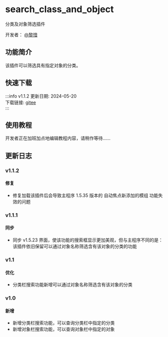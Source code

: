 # search_class_and_object
分类及对象筛选插件

开发者： [@黎愔](/contribution)

## 功能简介

该插件可以筛选具有指定对象的分类。

## 快速下载
:::info v1.1.2
更新日期:  2024-05-20<br/>
下载链接: [gitee](https://gitee.com/ticca/d3dx-skin-manage/releases/download/plugins/search_class_and_object_v1.1.2.zip) <br/>
:::

## 使用教程
开发者正在加班加点地编辑教程内容，请稍作等待......
<!-- ### 加载插件
首先，也是最基础的一步——**加载插件**，请参考 [插件使用教程](/help/tutorial-plugins) -->


<!-- ## 视频教程链接

[基础功能教程]()

视频教程由 [@黎愔](/contribution) 录制和提供。 -->

## 更新日志

### v1.1.2
#### 修复
- 修复加载该插件后会导致主程序 1.5.35 版本的 自动焦点新添加的模组 功能失效的问题

### v1.1.1
#### 同步
- 同步 v1.5.23 界面，使该功能的搜索框显示更加美观，但与主程序不同的是：该插件依旧保留可以通过对象名称筛选含有该对象的分类的功能

### v1.1
#### 优化
- 分类栏搜索功能新增可以通过对象名称筛选含有该对象的分类

### v1.0
#### 新增
- 新增分类栏搜索功能，可以查询分类栏中指定的分类
- 新增对象栏搜索功能，可以查询对象栏中指定的对象